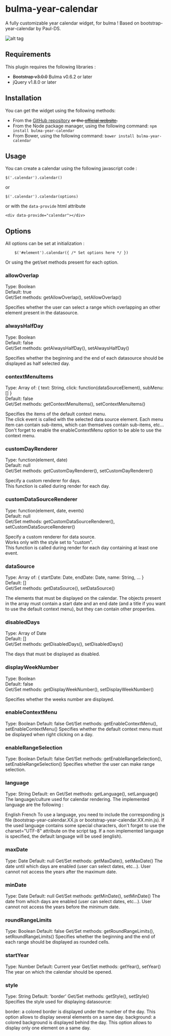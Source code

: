 # bulma-year-calendar
A fully customizable year calendar widget, for bulma !
Based on bootstrap-year-calendar by Paul-DS.


![alt tag](http://www.bootstrap-year-calendar.com/img/calendar.png)

## Requirements

This plugin requires the following libraries :
- ~~Bootstrap v3.0.0~~ Bulma v0.6.2 or later
- jQuery v1.8.0 or later

## Installation
You can get the widget using the following methods:
- From the [GitHub repository](https://github.com/peppelauro/bulma-year-calendar/releases) ~~or the [official website](http://www.bootstrap-year-calendar.com/#Download).~~
- From the Node package manager, using the following command: `npm install bulma-year-calendar`
- From Bower, using the following command: `bower install bulma-year-calendar`

## Usage

You can create a calendar using the following javascript code :
```
$('.calendar').calendar()
```
or
```
$('.calendar').calendar(options)
```
or with the `data-provide` html attribute 
```
<div data-provide="calendar"></div>
```

## Options
All options can be set at initialization :
```
    $('#element').calendar({ /* Set options here */ })
```    
Or using the get/set methods present for each option.

### allowOverlap
Type: Boolean  
Default: true  
Get/Set methods: getAllowOverlap(), setAllowOverlap()  

Specifies whether the user can select a range which overlapping an other element present in the datasource.

### alwaysHalfDay
Type: Boolean  
Default: false  
Get/Set methods: getAlwaysHalfDay(), setAlwaysHalfDay()  

Specifies whether the beginning and the end of each datasource should be displayed as half selected day.

### contextMenuItems
Type: Array of: { text: String, click: function(dataSourceElement), subMenu: [] }  
Default: false  
Get/Set methods: getContextMenuItems(), setContextMenuItems()  

Specifies the items of the default context menu.  
The click event is called with the selected data source element. Each menu item can contain sub-items, which can themselves contain sub-items, etc...  
Don't forget to enable the enableContextMenu option to be able to use the context menu.

### customDayRenderer
Type: function(element, date)  
Default: null  
Get/Set methods: getCustomDayRenderer(), setCustomDayRenderer()  

Specify a custom renderer for days.  
This function is called during render for each day.

### customDataSourceRenderer
Type: function(element, date, events)  
Default: null  
Get/Set methods: getCustomDataSourceRenderer(), setCustomDataSourceRenderer()  

Specify a custom renderer for data source.  
Works only with the style set to "custom".  
This function is called during render for each day containing at least one event.

### dataSource
Type: Array of: { startDate: Date, endDate: Date, name: String, ... }  
Default: []  
Get/Set methods: getDataSource(), setDataSource()  

The elements that must be displayed on the calendar. The objects present in the array must contain a start date and an end date (and a title if you want to use the default context menu), but they can contain other properties.

### disabledDays
Type: Array of Date  
Default: []  
Get/Set methods: getDisabledDays(), setDisabledDays()  

The days that must be displayed as disabled.

### displayWeekNumber
Type: Boolean  
Default: false  
Get/Set methods: getDisplayWeekNumber(), setDisplayWeekNumber()  

Specifies whether the weeks number are displayed.

### enableContextMenu
Type: Boolean
Default: false
Get/Set methods: getEnableContextMenu(), setEnableContextMenu()
Specifies whether the default context menu must be displayed when right clicking on a day.

### enableRangeSelection
Type: Boolean
Default: false
Get/Set methods: getEnableRangeSelection(), setEnableRangeSelection()
Specifies whether the user can make range selection.

### language
Type: String
Default: en
Get/Set methods: getLanguage(), setLanguage()
The language/culture used for calendar rendering. The implemented language are the following :

English
French
To use a language, you need to include the corresponding js file (bootstrap-year-calendar.XX.js or bootstrap-year-calendar.XX.min.js).
If the used language contains some special characters, don't forget to use the charset="UTF-8" attribute on the script tag.
If a non implemented language is specified, the default language will be used (english).

### maxDate
Type: Date
Default: null
Get/Set methods: getMaxDate(), setMaxDate()
The date until which days are enabled (user can select dates, etc...). User cannot not access the years after the maximum date.

### minDate
Type: Date
Default: null
Get/Set methods: getMinDate(), setMinDate()
The date from which days are enabled (user can select dates, etc...). User cannot not access the years before the minimum date.

### roundRangeLimits
Type: Boolean
Default: false
Get/Set methods: getRoundRangeLimits(), setRoundRangeLimits()
Specifies whether the beginning and the end of each range should be displayed as rounded cells.

### startYear
Type: Number
Default: Current year
Get/Set methods: getYear(), setYear()
The year on which the calendar should be opened.

### style
Type: String
Default: 'border'
Get/Set methods: getStyle(), setStyle()
Specifies the style used for displaying datasource:

border: a colored border is displayed under the number of the day. This option allows to display several elements on a same day.
background: a colored background is displayed behind the day. This option allows to display only one element on a same day.

